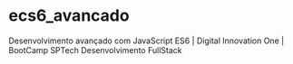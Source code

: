 # ecs6_avancado
Desenvolvimento avançado com JavaScript ES6 | Digital Innovation One | BootCamp SPTech Desenvolvimento FullStack

